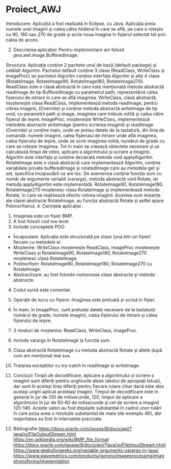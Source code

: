 # Proiect_AWJ
Introducere:
   Aplicația a fost realizată în Eclipse, cu Java. Aplicația preia numele unei imagini și calea către folderul în care se află, pe care o rotește cu 90, 180 sau 270 de grade și scrie noua imagine în fișierul selectat tot prin calea de acces.
   
2. Descrierea aplicației:
  Pentru implementare am folosit java.awt.image.BufferedImage.

Structura: Aplicația conține 2 pachete unul de bază (default package) și celălalt Algoritm. Pachetul default conține 3 clase (ReadClass, WriteClass și ImageProc) iar pachetul Algoritm conține interfața Algoritm și alte 4 clase (RotateImage, RotateImage90, RotateImage180, RotateImage270).
ReadClass este o clasă abstractă în care este menționată metoda abstractă readImage de tip BufferedImage cu parametrul path, reprezentând calea fișierului de intrare în care se află imaginea.
WriteClass, clasă abstractă, moștenește clasa ReadClass, implementează metoda readImage, pentru citirea imaginii, (Override) și conține metoda abstractă writeImage de tip void, cu parametrii path și image, imaginea care trebuie rotită și calea către fișierul de ieșire.
ImageProc, moștenește WriteClass, implementează metodele abstracte writeImage (pentru scrierea imaginii) și readImage (Override) și conține main, unde se preiau datele de la tastatură, din linia de comandă: numele imaginii, calea fișierului de intrare unde află imaginea, calea fișierului de ieșire, unde se scrie imaginea rotită, numărul de grade cu care se rotește imaginea. Tot în main se creează obiectele necesare și se calculează timpii de citire, aplicare a algoritmului și scriere a imaginii.
Algoritm este interfața și conține declarată metoda void applyAlgoritm.
RotateImage este o clasă abstractă care implementează Algoritm, conține variabilele private bufferedImage și rotatedImage care au metodele get și set, specifice încapsulării ce are loc. De asemenea conține funcția sum cu număr de argumente variabil (varargs), metoda abstractă void Rotate, iar metoda applyAlgoritm este implementată.
RotateImage90, RotateImage180, RotateImage270 moștenesc clasa RotateImage și implementează metoda Rotate, în care se realizează efectiv rotirea imaginii. Acestea sunt instanțe ale clasei abstracte RotateImage, au funcția abstractă Rotate și astfel apare Polimorfismul.
4. Cerințele aplicației :
1. Imaginea este un fișier BMP.
2. A fost folosit cod low level.
3. Include conceptele POO: 
- Încapsulare: Aplicația este structurată pe clase (una într-un fișier) fiecare cu metodele ei. 
- Moștenire: WriteClass moștenește ReadClass, ImageProc moștenește WriteClass și  RotateImage90, RotateImage180, RotateImage270 moștenesc clasa RotateImage. 
- Polimorfism: RotateImage90, RotateImage180, RotateImage270 cu RotateImage. 
- Abstractizare: au fost folosite numeroase clase abstracte și metode abstracte.
4. Codul sursă este comentat.
5. Operații de lucru cu fișiere: Imaginea este preluată și scrisă în fișier.
6. În main, în ImageProc, sunt preluate datele necesare de la tastatură: numărul de grade, numele imaginii, calea fișierului de intrare și calea fișierului de ieșire.
7. 3 niveluri de moștenire: ReadClass, WriteClass, ImageProc.
8. Include varargs în RotateImage la funcția sum.
9. Clasa abstractă RotateImage cu metoda abstractă Rotate și altele după cum am menționat mai sus.
10. Tratarea excepțiilor cu try-catch în readImage și writeImage.

4. Concluzii
Timpii de decodificare, aplicare a algoritmului și scriere a imaginii sunt diferiți pentru unghiurile alese (destul de apropiați totuși), dar sunt în același timp diferiți pentru fiecare rulare chiar dacă este ales același unghi aplicat aceleiași imagini. Timpul de decodificare este în general în jur de 100 de milisecunde, 120, timpul de aplicare a algoritmului în jur de 50-60 de milisecunde și cel de scriere a imaginii 120-140. Aceste valori au fost depășite substanțial în cadrul unor rulări în care poza avea o rezoluție substantial de mare (de exemplu 4K), dar majoritatea au fost în intervalele precizate.
5. Bibliografie 
https://docs.oracle.com/javase/8/docs/api/?java/io/FileOutputStream.html
https://en.wikipedia.org/wiki/BMP_file_format
https://docs.oracle.com/javase/8/docs/api/?java/io/FileInputStream.html
https://www.geeksforgeeks.org/variable-arguments-varargs-in-java/
https://www.wavemetrics.com/products/igorpro/imageprocessing/imagetransforms/imagerotation
